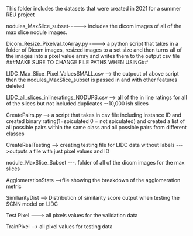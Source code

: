 This folder includes the datasets that were created in 2021 for a summer REU project 

nodules_MaxSlice_subset-----> includes the dicom images of all of the max slice nodule images. 

Dicom_Resize_Pixelval_toArray.py ----> a python script that takes in a folder of Dicom images, resized images to a set size and then turns all of 
the images into a pixel value array and writes them to the output csv file
   ###MAKE SURE TO CHANGE FILE PATHS WHEN USING##
   
 LIDC_Max_Slice_Pixel_ValuesSMALL.csv --> the outpout of above script then the nodules_MaxSlice_subset is passed in and with other features deleted


LIDC_all_slices_inlineratings_NODUPS.csv --> all of the in line ratings for all of the slices but not included duplicates
		--10,000 ish slices


CreatePairs.py --> a script that takes in csv file including instance ID and created binary rating(1=spiculated 0 = not spiculated)
  and created a list of all possible pairs within the same class and all possible pairs from different classes

CreateRealTesting --> creating testing file for LIDC data without labels --->outputs a file with just pixel values and ID

nodule_MaxSlice_Subset ---. folder of all of the dicom images for the max slices 

AgglomerationStats -->file showing the breakdown of the agglomeration metric

SimiliarityDist --> Distribution of similarity score output when testing the SCNN model on LIDC

Test Pixel ---> all pixels values for the validation data

TrainPixel   --> all pixel values for testing data

